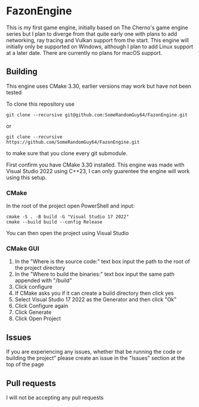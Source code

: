 # FazonEngine
This is my first game engine, initially based on The Cherno's game engine series but I plan to diverge from that quite early one with plans to add networking, ray tracing and Vulkan support from the start.
This engine will initially only be supported on Windows, although I plan to add Linux support at a later date. There are currently no plans for macOS support.

## Building
This engine uses CMake 3.30, earlier versions may work but have not been tested

To clone this repository use 

```git clone --recursive git@github.com:SomeRandomGuy64/FazonEngine.git```

or 

```git clone --recursive https://github.com/SomeRandomGuy64/FazonEngine.git``` 

to make sure that you clone every git submodule.

First confirm you have CMake 3.30 installed. 
This engine was made with Visual Studio 2022 using C++23, I can only guarentee the engine will work using this setup.

### CMake
In the root of the project open PowerShell and input:
```
cmake -S . -B build -G "Visual Studio 17 2022"
cmake --build build --config Release
```
You can then open the project using Visual Studio

### CMake GUI
1. In the "Where is the source code:" text box input the path to the root of the project directory
2. In the "Where to build the binaries:" text box input the same path appended with "/build"
3. Click configure
4. If CMake asks you if it can create a build directory then click yes
5. Select Visual Studio 17 2022 as the Generator and then click "Ok"
6. Click Configure again
7. Click Generate
8. Click Open Project

## Issues
If you are experiencing any issues, whether that be running the code or building the project" please create an issue in the "Issues" section at the top of the page

## Pull requests
I will not be accepting any pull requests
